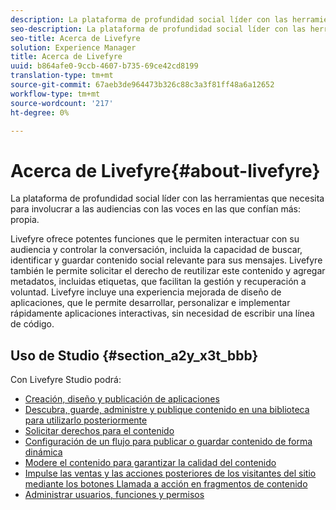 ```yaml
---
description: La plataforma de profundidad social líder con las herramientas que necesita para involucrar a las audiencias con las voces en las que confían más.
seo-description: La plataforma de profundidad social líder con las herramientas que necesita para involucrar a las audiencias con las voces en las que confían más.
seo-title: Acerca de Livefyre
solution: Experience Manager
title: Acerca de Livefyre
uuid: b864afe0-9ccb-4607-b735-69ce42cd8199
translation-type: tm+mt
source-git-commit: 67aeb3de964473b326c88c3a3f81ff48a6a12652
workflow-type: tm+mt
source-wordcount: '217'
ht-degree: 0%

---
```



# Acerca de Livefyre{#about-livefyre}

La plataforma de profundidad social líder con las herramientas que necesita para involucrar a las audiencias con las voces en las que confían más: propia.

Livefyre ofrece potentes funciones que le permiten interactuar con su audiencia y controlar la conversación, incluida la capacidad de buscar, identificar y guardar contenido social relevante para sus mensajes. Livefyre también le permite solicitar el derecho de reutilizar este contenido y agregar metadatos, incluidas etiquetas, que facilitan la gestión y recuperación a voluntad. Livefyre incluye una experiencia mejorada de diseño de aplicaciones, que le permite desarrollar, personalizar e implementar rápidamente aplicaciones interactivas, sin necesidad de escribir una línea de código.

## Uso de Studio {#section_a2y_x3t_bbb}

Con Livefyre Studio podrá:

* [Creación, diseño y publicación de aplicaciones](c-about-apps/c-about-apps.md#c_about_apps)
* [Descubra, guarde, administre y publique contenido en una biblioteca para utilizarlo posteriormente](c-library/c-assets/c-assets.md)
* [Solicitar derechos para el contenido](c-how-requesting-rights-works/t-send-a-rights-request-to-own-a-digital-asset.md#t_send_a_rights_request_to_own_a_digital_asset)
* [Configuración de un flujo para publicar o guardar contenido de forma dinámica](c-streams/t-create-a-new-stream.md#t_create_a_new_stream)
* [Modere el contenido para garantizar la calidad del contenido](c-features-livefyre/c-about-moderation/c-setting-up-moderation.md#c_setting_up_moderation)
* [Impulse las ventas y las acciones posteriores de los visitantes del sitio mediante los botones Llamada a acción en fragmentos de contenido](c-features-livefyre/c-ugc-commerce.md#c_ugc_commerce)
* [Administrar usuarios, funciones y permisos](c-about-apps/c-about-apps.md#c_about_apps)

